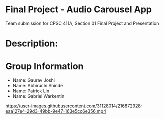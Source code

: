 # Final Project - Audio Carousel App

Team submission for CPSC 411A, Section 01 Final Project and Presentation

# Description: 
  
# Group Information

* Name: Gaurav Joshi
* Name: Abhiruchi Shinde
* Name: Patrick Lin 
* Name: Gabriel Warkentin





https://user-images.githubusercontent.com/31128014/216872928-eaa127e4-29d3-49bb-9e47-163e5cc6e356.mp4

